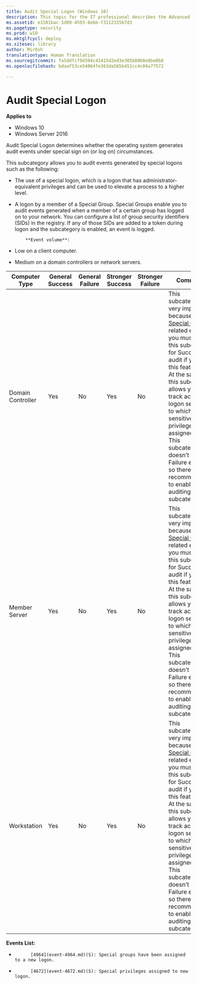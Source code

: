 ```yaml
---
title: Audit Special Logon (Windows 10)
description: This topic for the IT professional describes the Advanced Security Audit policy setting, Audit Special Logon, which determines whether the operating system generates audit events under special sign on (or log on) circumstances.
ms.assetid: e1501bac-1d09-4593-8ebb-f311231567d3
ms.pagetype: security
ms.prod: w10
ms.mktglfcycl: deploy
ms.sitesec: library
author: Mir0sh
translationtype: Human Translation
ms.sourcegitcommit: fa5ddfcf9d394c41415d2ed3e305b8068e8be0b8
ms.openlocfilehash: bdaaf53ce54064fe363da565b451cc4c04a77572

---
```


# Audit Special Logon

**Applies to**
-   Windows 10
-   Windows Server 2016


Audit Special Logon determines whether the operating system generates audit events under special sign on (or log on) circumstances.

This subcategory allows you to audit events generated by special logons such as the following:

-   The use of a special logon, which is a logon that has administrator-equivalent privileges and can be used to elevate a process to a higher level.

-   A logon by a member of a Special Group. Special Groups enable you to audit events generated when a member of a certain group has logged on to your network. You can configure a list of group security identifiers (SIDs) in the registry. If any of those SIDs are added to a token during logon and the subcategory is enabled, an event is logged.


            **Event volume**:

-   Low on a client computer.

-   Medium on a domain controllers or network servers.

| Computer Type     | General Success | General Failure | Stronger Success | Stronger Failure | Comments                                                                                                                                                                                                                                                                                                                                                                                                                                                                                                                                           |
|-------------------|-----------------|-----------------|------------------|------------------|----------------------------------------------------------------------------------------------------------------------------------------------------------------------------------------------------------------------------------------------------------------------------------------------------------------------------------------------------------------------------------------------------------------------------------------------------------------------------------------------------------------------------------------------------|
| Domain Controller | Yes             | No              | Yes              | No               | This subcategory is very important because of [Special Groups](http://blogs.technet.com/b/askds/archive/2008/03/11/special-groups-auditing-via-group-policy-preferences.aspx) related events, you must enable this subcategory for Success audit if you use this feature.<br>At the same time this subcategory allows you to track account logon sessions to which sensitive privileges were assigned.<br>This subcategory doesn’t have Failure events, so there is no recommendation to enable Failure auditing for this subcategory. |
| Member Server     | Yes             | No              | Yes              | No               | This subcategory is very important because of [Special Groups](http://blogs.technet.com/b/askds/archive/2008/03/11/special-groups-auditing-via-group-policy-preferences.aspx) related events, you must enable this subcategory for Success audit if you use this feature.<br>At the same time this subcategory allows you to track account logon sessions to which sensitive privileges were assigned.<br>This subcategory doesn’t have Failure events, so there is no recommendation to enable Failure auditing for this subcategory. |
| Workstation       | Yes             | No              | Yes              | No               | This subcategory is very important because of [Special Groups](http://blogs.technet.com/b/askds/archive/2008/03/11/special-groups-auditing-via-group-policy-preferences.aspx) related events, you must enable this subcategory for Success audit if you use this feature.<br>At the same time this subcategory allows you to track account logon sessions to which sensitive privileges were assigned.<br>This subcategory doesn’t have Failure events, so there is no recommendation to enable Failure auditing for this subcategory. |

**Events List:**

-   
            [4964](event-4964.md)(S): Special groups have been assigned to a new logon.

-   
            [4672](event-4672.md)(S): Special privileges assigned to new logon.




<!--HONumber=Jun16_HO4-->


